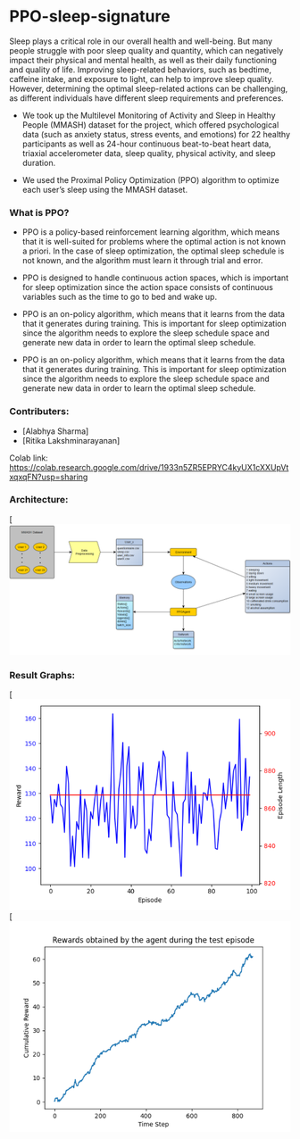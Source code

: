 # PPO-sleep-signature
Sleep plays a critical role in our overall health and well-being. But many people
struggle with poor sleep quality and quantity, which can negatively impact their
physical and mental health, as well as their daily functioning and quality of life.
Improving sleep-related behaviors, such as bedtime, caffeine intake, and exposure
to light, can help to improve sleep quality. However, determining the optimal
sleep-related actions can be challenging, as different individuals have different
sleep requirements and preferences.

- We took up the Multilevel Monitoring of Activity and Sleep in Healthy
People (MMASH) dataset for the project, which offered psychological data
(such as anxiety status, stress events, and emotions) for 22 healthy
participants as well as 24-hour continuous beat-to-beat heart data, triaxial
accelerometer data, sleep quality, physical activity, and sleep duration.

- We used the Proximal Policy Optimization (PPO) algorithm to optimize
each user’s sleep using the MMASH dataset.

### What is PPO?
- PPO is a policy-based reinforcement learning algorithm, which means that it
is well-suited for problems where the optimal action is not known a priori. In
the case of sleep optimization, the optimal sleep schedule is not known, and
the algorithm must learn it through trial and error.

- PPO is designed to handle continuous action spaces, which is important for
sleep optimization since the action space consists of continuous variables
such as the time to go to bed and wake up.

- PPO is an on-policy algorithm, which means that it learns from the data that
it generates during training. This is important for sleep optimization since
the algorithm needs to explore the sleep schedule space and generate new
data in order to learn the optimal sleep schedule.

- PPO is an on-policy algorithm, which means that it learns from the data that
it generates during training. This is important for sleep optimization since
the algorithm needs to explore the sleep schedule space and generate new
data in order to learn the optimal sleep schedule.

### Contributers:
- [Alabhya Sharma]
- [Ritika Lakshminarayanan]

Colab link: https://colab.research.google.com/drive/1933n5ZR5EPRYC4kyUX1cXXUpVtxqxqFN?usp=sharing


### Architecture:
[![architecture](https://github.com/codex-exe/PPO-sleep-signature/blob/main/Results/architecture.png)

### Result Graphs:
[![result1](https://github.com/codex-exe/PPO-sleep-signature/blob/main/Results/User12%2C%20reward%20space.png)
[![result2](https://github.com/codex-exe/PPO-sleep-signature/blob/main/Results/user12_optimal.png)
